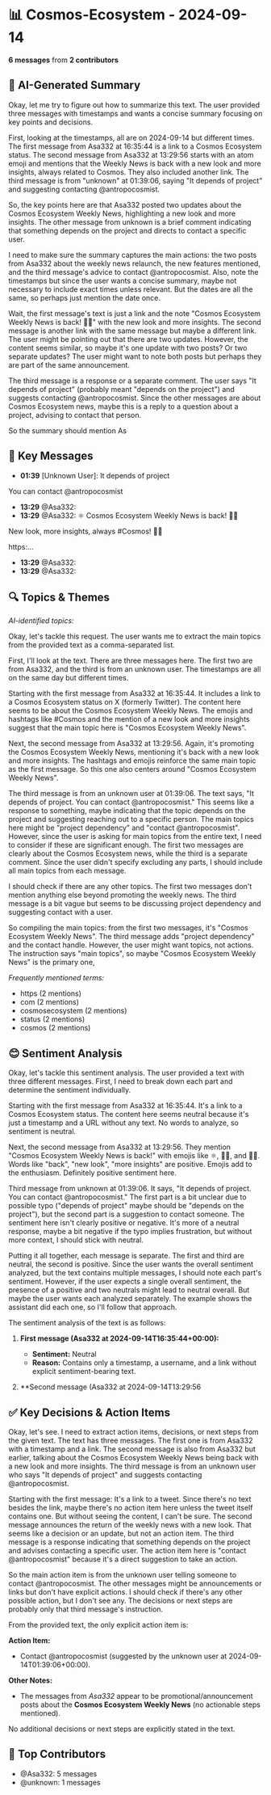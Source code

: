 # 📊 Cosmos-Ecosystem - 2024-09-14
**6 messages** from **2 contributors**

## 📝 AI-Generated Summary
<think>
Okay, let me try to figure out how to summarize this text. The user provided three messages with timestamps and wants a concise summary focusing on key points and decisions.

First, looking at the timestamps, all are on 2024-09-14 but different times. The first message from Asa332 at 16:35:44 is a link to a Cosmos Ecosystem status. The second message from Asa332 at 13:29:56 starts with an atom emoji and mentions that the Weekly News is back with a new look and more insights, always related to Cosmos. They also included another link. The third message is from "unknown" at 01:39:06, saying "It depends of project" and suggesting contacting @antropocosmist.

So, the key points here are that Asa332 posted two updates about the Cosmos Ecosystem Weekly News, highlighting a new look and more insights. The other message from unknown is a brief comment indicating that something depends on the project and directs to contact a specific user. 

I need to make sure the summary captures the main actions: the two posts from Asa332 about the weekly news relaunch, the new features mentioned, and the third message's advice to contact @antropocosmist. Also, note the timestamps but since the user wants a concise summary, maybe not necessary to include exact times unless relevant. But the dates are all the same, so perhaps just mention the date once. 

Wait, the first message's text is just a link and the note "Cosmos Ecosystem Weekly News is back! 📰🔥" with the new look and more insights. The second message is another link with the same message but maybe a different link. The user might be pointing out that there are two updates. However, the content seems similar, so maybe it's one update with two posts? Or two separate updates? The user might want to note both posts but perhaps they are part of the same announcement. 

The third message is a response or a separate comment. The user says "It depends of project" (probably meant "depends on the project") and suggests contacting @antropocosmist. Since the other messages are about Cosmos Ecosystem news, maybe this is a reply to a question about a project, advising to contact that person. 

So the summary should mention As

## 💬 Key Messages
- **01:39** [Unknown User]: It depends of project

You can contact @antropocosmist
- **13:29** @Asa332: 
- **13:29** @Asa332: ⚛️ 
Cosmos Ecosystem Weekly News is back! 📰🔥

New look, more insights, always #Cosmos! 🚀🌌

https:...
- **13:29** @Asa332: 
- **13:29** @Asa332: 

## 🔍 Topics & Themes
*AI-identified topics:*
> <think>
Okay, let's tackle this request. The user wants me to extract the main topics from the provided text as a comma-separated list.

First, I'll look at the text. There are three messages here. The first two are from Asa332, and the third is from an unknown user. The timestamps are all on the same day but different times. 

Starting with the first message from Asa332 at 16:35:44. It includes a link to a Cosmos Ecosystem status on X (formerly Twitter). The content here seems to be about the Cosmos Ecosystem Weekly News. The emojis and hashtags like #Cosmos and the mention of a new look and more insights suggest that the main topic here is "Cosmos Ecosystem Weekly News".

Next, the second message from Asa332 at 13:29:56. Again, it's promoting the Cosmos Ecosystem Weekly News, mentioning it's back with a new look and more insights. The hashtags and emojis reinforce the same main topic as the first message. So this one also centers around "Cosmos Ecosystem Weekly News".

The third message is from an unknown user at 01:39:06. The text says, "It depends of project. You can contact @antropocosmist." This seems like a response to something, maybe indicating that the topic depends on the project and suggesting reaching out to a specific person. The main topics here might be "project dependency" and "contact @antropocosmist". However, since the user is asking for main topics from the entire text, I need to consider if these are significant enough. The first two messages are clearly about the Cosmos Ecosystem news, while the third is a separate comment. Since the user didn't specify excluding any parts, I should include all main topics from each message.

I should check if there are any other topics. The first two messages don't mention anything else beyond promoting the weekly news. The third message is a bit vague but seems to be discussing project dependency and suggesting contact with a user. 

So compiling the main topics: from the first two messages, it's "Cosmos Ecosystem Weekly News". The third message adds "project dependency" and the contact handle. However, the user might want topics, not actions. The instruction says "main topics", so maybe "Cosmos Ecosystem Weekly News" is the primary one,

*Frequently mentioned terms:*
- https (2 mentions)
- com (2 mentions)
- cosmosecosystem (2 mentions)
- status (2 mentions)
- cosmos (2 mentions)

## 😊 Sentiment Analysis
<think>
Okay, let's tackle this sentiment analysis. The user provided a text with three different messages. First, I need to break down each part and determine the sentiment individually.

Starting with the first message from Asa332 at 16:35:44. It's a link to a Cosmos Ecosystem status. The content here seems neutral because it's just a timestamp and a URL without any text. No words to analyze, so sentiment is neutral.

Next, the second message from Asa332 at 13:29:56. They mention "Cosmos Ecosystem Weekly News is back!" with emojis like ⚛️, 📰🔥, and 🚀🌌. Words like "back", "new look", "more insights" are positive. Emojis add to the enthusiasm. Definitely positive sentiment here.

Third message from unknown at 01:39:06. It says, "It depends of project. You can contact @antropocosmist." The first part is a bit unclear due to possible typo ("depends of project" maybe should be "depends on the project"), but the second part is a suggestion to contact someone. The sentiment here isn't clearly positive or negative. It's more of a neutral response, maybe a bit negative if the typo implies frustration, but without more context, I should stick with neutral.

Putting it all together, each message is separate. The first and third are neutral, the second is positive. Since the user wants the overall sentiment analyzed, but the text contains multiple messages, I should note each part's sentiment. However, if the user expects a single overall sentiment, the presence of a positive and two neutrals might lead to neutral overall. But maybe the user wants each analyzed separately. The example shows the assistant did each one, so I'll follow that approach.
</think>

The sentiment analysis of the text is as follows:  

1. **First message (Asa332 at 2024-09-14T16:35:44+00:00):**  
   - **Sentiment:** Neutral  
   - **Reason:** Contains only a timestamp, a username, and a link without explicit sentiment-bearing text.  

2. **Second message (Asa332 at 2024-09-14T13:29:56

## ✅ Key Decisions & Action Items
<think>
Okay, let's see. I need to extract action items, decisions, or next steps from the given text. The text has three messages. The first one is from Asa332 with a timestamp and a link. The second message is also from Asa332 but earlier, talking about the Cosmos Ecosystem Weekly News being back with a new look and more insights. The third message is from an unknown user who says "It depends of project" and suggests contacting @antropocosmist.

Starting with the first message: It's a link to a tweet. Since there's no text besides the link, maybe there's no action item here unless the tweet itself contains one. But without seeing the content, I can't be sure. The second message announces the return of the weekly news with a new look. That seems like a decision or an update, but not an action item. The third message is a response indicating that something depends on the project and advises contacting a specific user. The action item here is "contact @antropocosmist" because it's a direct suggestion to take an action.

So the main action item is from the unknown user telling someone to contact @antropocosmist. The other messages might be announcements or links but don't have explicit actions. I should check if there's any other possible action, but I don't see any. The decisions or next steps are probably only that third message's instruction.
</think>

From the provided text, the only explicit action item is:

**Action Item:**  
- Contact @antropocosmist (suggested by the unknown user at 2024-09-14T01:39:06+00:00).

**Other Notes:**  
- The messages from *Asa332* appear to be promotional/announcement posts about the **Cosmos Ecosystem Weekly News** (no actionable steps mentioned).  

No additional decisions or next steps are explicitly stated in the text.

## 👥 Top Contributors
- @Asa332: 5 messages
- @unknown: 1 messages